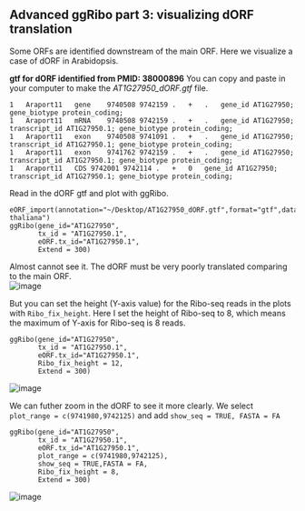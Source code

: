 ## Advanced ggRibo part 3: visualizing dORF translation
Some ORFs are identified downstream of the main ORF. Here we visualize a case of dORF in Arabidopsis.  

**gtf for dORF identified from PMID: 38000896**
You can copy and paste in your computer to make the *AT1G27950_dORF.gtf* file.   
```
1	Araport11	gene	9740508	9742159	.	+	.	gene_id AT1G27950; gene_biotype protein_coding;
1	Araport11	mRNA	9740508	9742159	.	+	.	gene_id AT1G27950; transcript_id AT1G27950.1; gene_biotype protein_coding;
1	Araport11	exon	9740508	9741091	.	+	.	gene_id AT1G27950; transcript_id AT1G27950.1; gene_biotype protein_coding;
1	Araport11	exon	9741762	9742159	.	+	.	gene_id AT1G27950; transcript_id AT1G27950.1; gene_biotype protein_coding;
1	Araport11	CDS	9742001	9742114	.	+	0	gene_id AT1G27950; transcript_id AT1G27950.1; gene_biotype protein_coding;
```

Read in the dORF gtf and plot with ggRibo.   
```
eORF_import(annotation="~/Desktop/AT1G27950_dORF.gtf",format="gtf",dataSource="Araport",organism="Arabidopsis thaliana")
ggRibo(gene_id="AT1G27950",
       tx_id = "AT1G27950.1",
       eORF.tx_id="AT1G27950.1",
       Extend = 300)
```
Almost cannot see it. The dORF must be very poorly translated comparing to the main ORF.    
![image](https://github.com/user-attachments/assets/7e51defc-f4d1-4340-812d-e9e03c2352ca)

But you can set the height (Y-axis value) for the Ribo-seq reads in the plots with `Ribo_fix_height`. Here I set the height of Ribo-seq to 8, which means the maximum of Y-axis for Ribo-seq is 8 reads.  
```
ggRibo(gene_id="AT1G27950",
       tx_id = "AT1G27950.1",
       eORF.tx_id="AT1G27950.1",
       Ribo_fix_height = 12,
       Extend = 300)
```
![image](https://github.com/user-attachments/assets/6eccf63b-4ef2-4794-b3a4-e3236a350e5f)

We can futher zoom in the dORF to see it more clearly. We select `plot_range = c(9741980,9742125)` and add `show_seq = TRUE, FASTA = FA`  
```
ggRibo(gene_id="AT1G27950",
       tx_id = "AT1G27950.1",
       eORF.tx_id="AT1G27950.1",
       plot_range = c(9741980,9742125),
       show_seq = TRUE,FASTA = FA,
       Ribo_fix_height = 8,
       Extend = 300)
```
![image](https://github.com/user-attachments/assets/9b3bce91-3ff3-4121-8ccc-d252d475caee)



